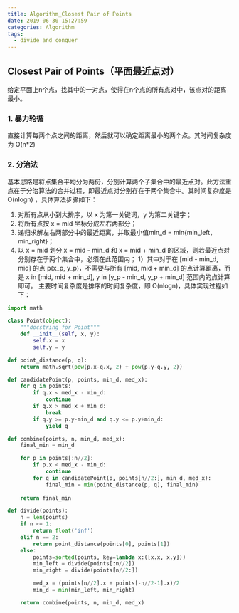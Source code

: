 ```yaml
---
title: Algorithm_Closest Pair of Points
date: 2019-06-30 15:27:59
categories: Algorithm
tags: 
  - divide and conquer
---
```


## Closest Pair of Points（平面最近点对）

<!--more-->
给定平面上n个点，找其中的一对点，使得在n个点的所有点对中，该点对的距离最小。

### 1. 暴力轮循

直接计算每两个点之间的距离，然后就可以确定距离最小的两个点。其时间复杂度为 O(n\*2)


### 2. 分治法
基本思路是将点集合平均分为两份，分别计算两个子集合中的最近点对。此方法重点在于分治算法的合并过程，即最近点对分别存在于两个集合中。其时间复杂度是 O(nlogn) ，具体算法步骤如下：
1. 对所有点从小到大排序，以 x 为第一关键词，y 为第二关键字；
2. 将所有点按 x = mid 坐标分成左右两部分；
3. 递归求解左右两部分中的最近距离，并取最小值min_d = min{min_left，min_right}；
4. 以 x = mid 划分 x = mid - min_d 和  x = mid + min_d 的区域，则若最近点对分别存在于两个集合中，必须在此范围内；
	1）其中对于在 [mid - min_d, mid] 的点 p(x_p, y_p)，不需要与所有 [mid, mid + min_d] 的点计算距离，而是 x in [mid, mid + min_d], y in [y_p - min_d, y_p + min_d] 范围内的点计算即可。
主要时间复杂度是排序的时间复杂度，即 O(nlogn)，具体实现过程如下：

```python
import math

class Point(object):
    """docstring for Point"""
    def __init__(self, x, y):
        self.x = x
        self.y = y

def point_distance(p, q):
    return math.sqrt(pow(p.x-q.x, 2) + pow(p.y-q.y, 2))

def candidatePoint(p, points, min_d, med_x):
    for q in points:
        if q.x < med_x - min_d:
            continue
        if q.x > med_x + min_d:
            break
        if q.y >= p.y-min_d and q.y <= p.y+min_d:
            yield q

def combine(points, n, min_d, med_x):
    final_min = min_d

    for p in points[:n//2]:
        if p.x < med_x - min_d:
            continue
        for q in candidatePoint(p, points[n//2:], min_d, med_x):
            final_min = min(point_distance(p, q), final_min)
           
    return final_min

def divide(points):
    n = len(points)
    if n <= 1:
        return float('inf')
    elif n == 2:
        return point_distance(points[0], points[1])
    else:
        points=sorted(points, key=lambda x:([x.x, x.y]))
        min_left = divide(points[:n//2])
        min_right = divide(points[n//2:])

        med_x = (points[n//2].x + points[-n//2-1].x)/2
        min_d = min(min_left, min_right)

    return combine(points, n, min_d, med_x)
```
